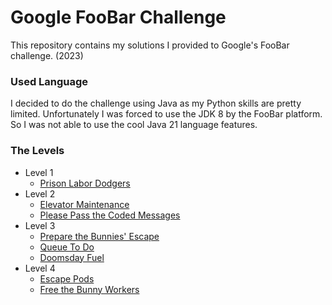 # Google FooBar Challenge
This repository contains my solutions I provided to Google's FooBar challenge. (2023)

### Used Language
I decided to do the challenge using Java as my Python skills are pretty limited. 
Unfortunately I was forced to use the JDK 8 by the FooBar platform. So I was not able to use the cool Java 21 language features.

### The Levels
- Level 1
  - [Prison Labor Dodgers](src/main/java/com/google/foobar/level1/challenge1)
- Level 2
  - [Elevator Maintenance](src/main/java/com/google/foobar/level2/challenge1)
  - [Please Pass the Coded Messages](src/main/java/com/google/foobar/level2/challenge2)
- Level 3
  - [Prepare the Bunnies' Escape](src/main/java/com/google/foobar/level3/challenge1)
  - [Queue To Do](src/main/java/com/google/foobar/level3/challenge2)
  - [Doomsday Fuel](src/main/java/com/google/foobar/level3/challenge3)
- Level 4
  - [Escape Pods](src/main/java/com/google/foobar/level4/challenge1)
  - [Free the Bunny Workers](src/main/java/com/google/foobar/level4/challenge2)
